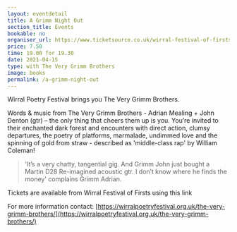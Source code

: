 ```yaml
---
layout: eventdetail
title: A Grimm Night Out
section_title: Events
bookable: no
organiser_url: https://www.ticketsource.co.uk/wirral-festival-of-firsts/t-voxqzk
price: 7.50
time: 19.00 for 19.30
date: 2021-04-15
type: with The Very Grimm Brothers
image: books
permalink: /a-grimm-night-out
---
```


Wirral Poetry Festival brings you The Very Grimm Brothers.

Words & music from The Very Grimm Brothers - Adrian Mealing + John Denton (gtr)  –  the only thing that cheers them up is you. You’re invited to their enchanted dark forest and encounters with direct action, clumsy departures, the poetry of platforms, marmalade, undimmed love and the spinning of gold from straw - described as 'middle-class rap' by William Coleman!

> 'It’s a very chatty, tangential gig. And Grimm John just bought a Martin D28 Re-imagined acoustic gtr. I don’t know where he finds the money' complains Grimm Adrian.

Tickets are available from Wirral Festival of Firsts using this link

For more information contact: [https://wirralpoetryfestival.org.uk/the-very-grimm-brothers/](https://wirralpoetryfestival.org.uk/the-very-grimm-brothers/)
